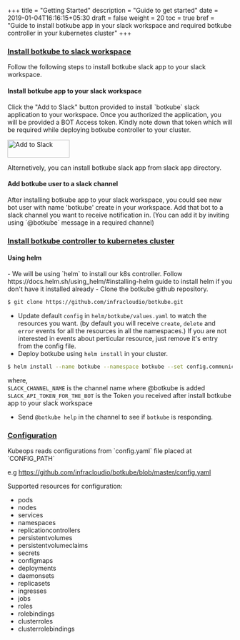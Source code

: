 +++
title = "Getting Started"
description = "Guide to get started"
date = 2019-01-04T16:16:15+05:30
draft = false
weight = 20
toc = true
bref = "Guide to install botkube app in your slack workspace and required botkube controller in your kubernetes cluster"
+++

<h3 class="section-head" id="h-install-botkube-slack"><a href="#h-install-botkube-slack">Install botkube to slack workspace</a></h3>

<p>Follow the following steps to install botkube slack app to your slack workspace.</p>

<h4>Install botkube app to your slack workspace</h4>

<p>Click the "Add to Slack" button provided to install `botkube` slack application to your workspace. Once you authorized the application, you will be provided a BOT Access token. Kindly note down that token which will be required while deploying botkube controller to your cluster.</p>

<a href="https://slack.com/oauth/authorize?scope=bot&client_id=12637824912.515475697794"><img alt="Add to Slack" height="40" width="139" src="https://platform.slack-edge.com/img/add_to_slack.png" srcset="https://platform.slack-edge.com/img/add_to_slack.png 1x, https://platform.slack-edge.com/img/add_to_slack@2x.png 2x" /></a>

<p>Alternetively, you can install botkube slack app from slack app directory.</p>

<h4>Add botkube user to a slack channel</h4>

<p>After installing botkube app to your slack workspace, you could see new bot user with name 'botkube' create in your workspace. Add that bot to a slack channel you want to receive notification in.
(You can add it by inviting using `@botkube` message in a required channel)</p>

<h3 class="section-head" id="h-install-botkube-k8s"><a href="#h-install-botkube-k8s">Install botkube controller to kubernetes cluster</a></h3>

<h4>Using helm</h4>
<p>
- We will be using `helm` to install our k8s controller. Follow https://docs.helm.sh/using_helm/#installing-helm guide to install helm if you don't have it installed already
- Clone the botkube github repository.

```bash
$ git clone https://github.com/infracloudio/botkube.git
```
- Update default `config` in `helm/botkube/values.yaml` to watch the resources you want. (by default you will receive `create`, `delete` and `error` events for all the resources in all the namespaces.) If you are not interested in events about perticular resource, just remove it's entry from the config file.
- Deploy botkube using `helm install` in your cluster.

```bash
$ helm install --name botkube --namespace botkube --set config.communications.slack.channel={SLACK_CHANNEL_NAME} --set config.communications.slack.token={SLACK_API_TOKEN_FOR_THE_BOT} helm/botkube/
```

where,<br>
`SLACK_CHANNEL_NAME` is the channel name where @botkube is added<br>
`SLACK_API_TOKEN_FOR_THE_BOT` is the Token you received after install botkube app to your slack workspace

- Send `@botkube help` in the channel to see if `botkube` is responding.
</p>

<h3 class="section-head" id="h-botkube-config"><a href="#h-botkube-config">Configuration</a></h3>
<p>
Kubeops reads configurations from `config.yaml` file placed at `CONFIG_PATH`

e.g https://github.com/infracloudio/botkube/blob/master/config.yaml

Supported resources for configuration:

- pods
- nodes
- services
- namespaces
- replicationcontrollers
- persistentvolumes
- persistentvolumeclaims
- secrets
- configmaps
- deployments
- daemonsets
- replicasets
- ingresses
- jobs
- roles
- rolebindings
- clusterroles
- clusterrolebindings
</p>
